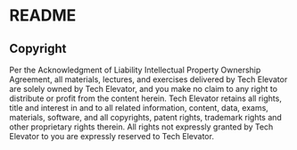 # README



## Copyright

Per the Acknowledgment of Liability Intellectual Property Ownership Agreement, all materials, lectures, and exercises delivered by Tech Elevator are solely owned by Tech Elevator, and you make no claim to any right to distribute or profit from the content herein. Tech Elevator retains all rights, title and interest in and to all related information, content, data, exams, materials, software, and all copyrights, patent rights, trademark rights and other proprietary rights therein. All rights not expressly granted by Tech Elevator to you are expressly reserved to Tech Elevator.